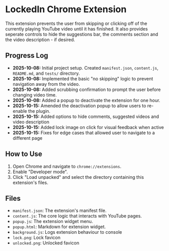 # LockedIn Chrome Extension

This extension prevents the user from skipping or clicking off of the currently playing YouTube video until it has finished. It also provides seperate controls to hide the suggestions bar, the comments section and the video description - if desired.

## Progress Log

- **2025-10-08:** Initial project setup. Created `manifest.json`, `content.js`, `README.md`, and `tests/` directory.
- **2025-10-08:** Implemented the basic "no skipping" logic to prevent navigation away from the video.
- **2025-10-08:** Added scrubbing confirmation to prompt the user before changing video time.
- **2025-10-08:** Added a popup to deactivate the extension for one hour.
- **2025-10-15:** Amended the deactivation popup to allow users to re-enable the plugin.
- **2025-10-15:** Added options to hide comments, suggested videos and video description
- **2025-10-15:** Added lock image on click for visual feedback when active
- **2025-10-15:** Fixes for edge cases that allowed user to navigate to a different page

## How to Use

1.  Open Chrome and navigate to `chrome://extensions`.
2.  Enable "Developer mode".
3.  Click "Load unpacked" and select the directory containing this extension's files.

## Files

- `manifest.json`: The extension's manifest file.
- `content.js`: The core logic that interacts with YouTube pages.
- `popup.js`: The extension widget menu.
- `popup.html`: Markdown for extension widget. 
- `background.js`: Logs extension behaviour to console
- `lock.png`: Lock favicon
- `unlocked.png`: Unlocked favicon

